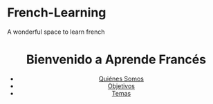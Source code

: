 # French-Learning
A wonderful space to learn french 
<!DOCTYPE html>
<html lang="es">
<head>
    <meta charset="UTF-8">
    <meta name="viewport" content="width=device-width, initial-scale=1.0">
    <title>Inicio - Aprende Francés</title>
    <link rel="stylesheet" href="styles.css">
</head>
<body>
    <header>
        <h1>Bienvenido a Aprende Francés</h1>
        <nav>
            <ul>
                <li><a href="#quienes_somos">Quiénes Somos</a></li>
                <li><a href="#objetivos">Objetivos</a></li>
                <li><a href="#temas">Temas</a></li>
            </ul>
        </nav>
    </header>
    <main>
        <!-- Contenido principal de la página de inicio -->
    </main>
    <footer>
        <!-- Footer -->
    </footer>
</body>
</html>


